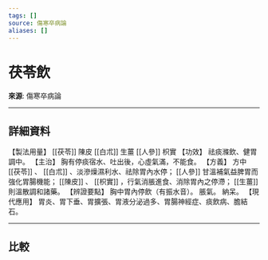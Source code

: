 ```yaml
---
tags: []
source: 傷寒卒病論
aliases: []
---
```


# 茯苓飲

**來源**: 傷寒卒病論  

---

## 詳細資料
【製法用量】 [[茯苓]] 陳皮 [[白朮]] 生薑 [[人參]] 枳實
【功效】
祛痰滌飲、健胃調中。
【主治】
胸有停痰宿水、吐出後，心虛氣滿，不能食。
【方義】
方中 [[茯苓]] 、 [[白朮]] 、淡滲燥濕利水、祛除胃內水停； [[人參]] 甘溫補氣益脾胃而強化胃腸機能； [[陳皮]] 、 [[枳實]] ，行氣消脹進食、消除胃內之停滯； [[生薑]] 則溫散調和諸藥。
【辨證要點】
胸中胃內停飲（有振水音）。
脹氣。
納呆。
【現代應用】
胃炎、胃下垂、胃擴張、胃液分泌過多、胃腸神經症、痰飲病、膽結石。

---

## 比較
